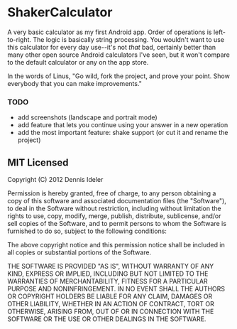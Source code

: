 ShakerCalculator
================
A very basic calculator as my first Android app. Order of operations is left-to-right. The logic is basically string processing. You wouldn't want to use this calculator for every day use--it's not *that* bad, certainly better than many other open source Android calculators I've seen, but it won't compare to the default calculator or any on the app store.

In the words of Linus, "Go wild, fork the project, and prove your point. Show everybody that you can make improvements."

### TODO
- add screenshots (landscape and portrait mode)
- add feature that lets you continue using your answer in a new operation
- add the most important feature: shake support (or cut it and rename the project)

MIT Licensed
------------
Copyright (C) 2012 Dennis Ideler

Permission is hereby granted, free of charge, to any person obtaining a copy of this software and associated documentation files (the "Software"), to deal in the Software without restriction, including without limitation the rights to use, copy, modify, merge, publish, distribute, sublicense, and/or sell copies of the Software, and to permit persons to whom the Software is furnished to do so, subject to the following conditions:

The above copyright notice and this permission notice shall be included in all copies or substantial portions of the Software.

THE SOFTWARE IS PROVIDED "AS IS", WITHOUT WARRANTY OF ANY KIND, EXPRESS OR IMPLIED, INCLUDING BUT NOT LIMITED TO THE WARRANTIES OF MERCHANTABILITY, FITNESS FOR A PARTICULAR PURPOSE AND NONINFRINGEMENT. IN NO EVENT SHALL THE AUTHORS OR COPYRIGHT HOLDERS BE LIABLE FOR ANY CLAIM, DAMAGES OR OTHER LIABILITY, WHETHER IN AN ACTION OF CONTRACT, TORT OR OTHERWISE, ARISING FROM, OUT OF OR IN CONNECTION WITH THE SOFTWARE OR THE USE OR OTHER DEALINGS IN THE SOFTWARE.
